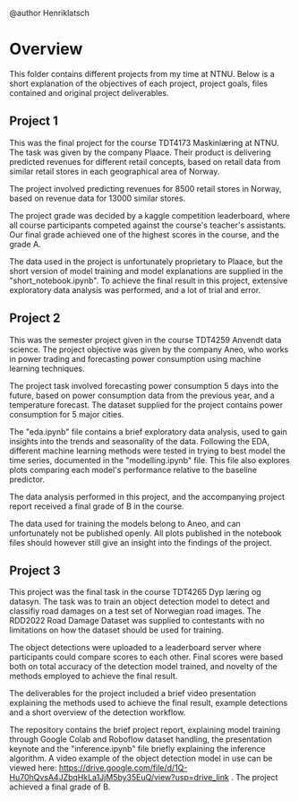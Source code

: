 @author Henriklatsch
# Overview

This folder contains different projects from my time at NTNU. Below is a short explanation of the objectives of each project, project goals, files contained and original project deliverables.

## Project 1

This was the final project for the course TDT4173 Maskinlæring at NTNU. The task was given by the company Plaace. Their product is delivering predicted revenues for different retail concepts, based on retail data from similar retail stores in each geographical area of Norway.

The project involved predicting revenues for 8500 retail stores in Norway, based on revenue data for 13000 similar stores. 

The project grade was decided by a kaggle competition leaderboard, where all course participants competed against the course's teacher's assistants. Our final grade achieved one of the highest scores in the course, and the grade A.

The data used in the project is unfortunately proprietary to Plaace, but the short version of model training and model explanations are supplied in the "short_notebook.ipynb". To achieve the final result in this project, extensive exploratory data analysis was performed, and a lot of trial and error.

## Project 2

This was the semester project given in the course TDT4259 Anvendt data science. The project objective was given by the company Aneo, who works in power trading and forecasting power consumption using machine learning techniques.

The project task involved forecasting power consumption 5 days into the future, based on power consumption data from the previous year, and a temperature forecast. The dataset supplied for the project contains power consumption for 5 major cities. 

The "eda.ipynb" file contains a brief exploratory data analysis, used to gain insights into the trends and seasonality of the data. Following the EDA, different machine learning methods were tested in trying to best model the time series, documented in the "modelling.ipynb" file. This file also explores plots comparing each model's performance relative to the baseline predictor.

The data analysis performed in this project, and the accompanying project report received a final grade of B in the course.

The data used for training the models belong to Aneo, and can unfortunately not be published openly. All plots published in the notebook files should however still give an insight into the findings of the project.

## Project 3

This project was the final task in the course TDT4265 Dyp læring og datasyn. The task was to train an object detection model to detect and classifiy road damages on a test set of Norwegian road images. The RDD2022 Road Damage Dataset was supplied to contestants with no limitations on how the dataset should be used for training.

The object detections were uploaded to a leaderboard server where participants could compare scores to each other. Final scores were based both on total accuracy of the detection model trained, and novelty of the methods employed to achieve the final result.

The deliverables for the project included a brief video presentation explaining the methods used to achieve the final result, example detections and a short overview of the detection workflow.

The repository contains the brief project report, explaining model training through Google Colab and Roboflow dataset handling, the presentation keynote and the "inference.ipynb" file briefly explaining the inference algorithm. A video example of the object detection model in use can be viewed here: https://drive.google.com/file/d/1Q-Hu70hQvsA4JZbqHkLa1JjM5by35EuQ/view?usp=drive_link . The project achieved a final grade of B.
